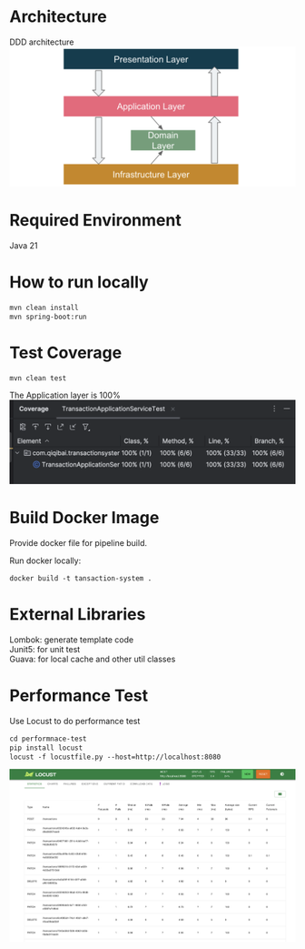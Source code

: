 # Architecture
DDD architecture
![architecture.png](architecture.png)

# Required Environment
Java 21

# How to run locally

```commandline
mvn clean install   
mvn spring-boot:run   
```
# Test Coverage
```commandline
mvn clean test
```
The Application layer is 100%
![coverage.png](coverage.png)

# Build Docker Image
Provide docker file for pipeline build.

Run docker locally:
```commandline
docker build -t tansaction-system .
```

# External Libraries
Lombok: generate template code   
Junit5: for unit test   
Guava: for local cache and other util classes

# Performance Test
Use Locust to do performance test
```commandline
cd performnace-test
pip install locust
locust -f locustfile.py --host=http://localhost:8080
```
![performnce.png](performnce.png)